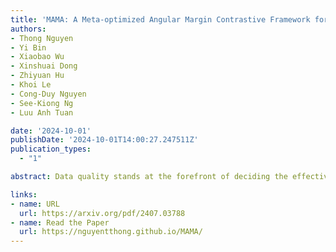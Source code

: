 ```yaml
---
title: 'MAMA: A Meta-optimized Angular Margin Contrastive Framework for Video-Language Representation Learning'
authors:
- Thong Nguyen
- Yi Bin
- Xiaobao Wu
- Xinshuai Dong
- Zhiyuan Hu
- Khoi Le
- Cong-Duy Nguyen
- See-Kiong Ng
- Luu Anh Tuan

date: '2024-10-01'
publishDate: '2024-10-01T14:00:27.247511Z'
publication_types:
  - "1"

abstract: Data quality stands at the forefront of deciding the effectiveness of video-language representation learning. However, video-text pairs in previous data typically do not align perfectly with each other, which might lead to video-language representations that do not accurately reflect cross-modal semantics. Moreover, previous data also possess an uneven distribution of concepts, thereby hampering the downstream performance across unpopular subjects. To address these problems, we propose a contrastive objective with a subtractive angular margin to regularize cross-modal representations in their effort to reach perfect similarity. Furthermore, to adapt to the non-uniform concept distribution, we propose a multi-layer perceptron (MLP)-parameterized weighting function that maps loss values to sample weights which enable dynamic adjustment of the model's focus throughout the training. With the training guided by a small amount of unbiased meta-data and augmented by video-text data generated by large vision-language model, we improve video-language representations and achieve superior performances on commonly used video question answering and text-video retrieval datasets.

links:
- name: URL
  url: https://arxiv.org/pdf/2407.03788
- name: Read the Paper
  url: https://nguyentthong.github.io/MAMA/
---
```

